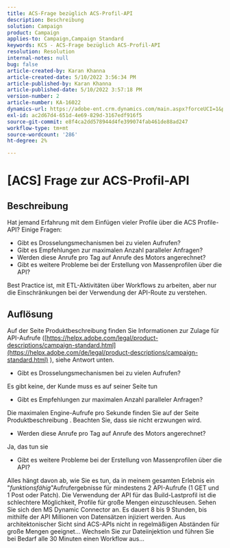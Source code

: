 ```yaml
---
title: ACS-Frage bezüglich ACS-Profil-API
description: Beschreibung
solution: Campaign
product: Campaign
applies-to: Campaign,Campaign Standard
keywords: KCS - ACS-Frage bezüglich ACS-Profil-API
resolution: Resolution
internal-notes: null
bug: false
article-created-by: Karan Khanna
article-created-date: 5/10/2022 3:56:34 PM
article-published-by: Karan Khanna
article-published-date: 5/10/2022 3:57:18 PM
version-number: 2
article-number: KA-16022
dynamics-url: https://adobe-ent.crm.dynamics.com/main.aspx?forceUCI=1&pagetype=entityrecord&etn=knowledgearticle&id=6cac85be-79d0-ec11-a7b5-00224809c556
exl-id: ac2d67d4-651d-4e69-829d-3167edf916f5
source-git-commit: e8f4ca2dd578944d4fe399074fab461de88ad247
workflow-type: tm+mt
source-wordcount: '286'
ht-degree: 2%

---
```


# [ACS] Frage zur ACS-Profil-API

## Beschreibung


Hat jemand Erfahrung mit dem Einfügen vieler Profile über die ACS Profile-API? Einige Fragen:

- Gibt es Drosselungsmechanismen bei zu vielen Aufrufen?
- Gibt es Empfehlungen zur maximalen Anzahl paralleler Anfragen?
- Werden diese Anrufe pro Tag auf Anrufe des Motors angerechnet?
- Gibt es weitere Probleme bei der Erstellung von Massenprofilen über die API?


Best Practice ist, mit ETL-Aktivitäten über Workflows zu arbeiten, aber nur die Einschränkungen bei der Verwendung der API-Route zu verstehen.


## Auflösung


Auf der Seite Produktbeschreibung finden Sie Informationen zur Zulage für API-Aufrufe ([https://helpx.adobe.com/legal/product-descriptions/campaign-standard.html](https://helpx.adobe.com/de/legal/product-descriptions/campaign-standard.html) ), siehe Antwort unten.



- Gibt es Drosselungsmechanismen bei zu vielen Aufrufen?


Es gibt keine, der Kunde muss es auf seiner Seite tun

- Gibt es Empfehlungen zur maximalen Anzahl paralleler Anfragen?


Die maximalen Engine-Aufrufe pro Sekunde finden Sie auf der Seite Produktbeschreibung . Beachten Sie, dass sie nicht erzwungen wird.

- Werden diese Anrufe pro Tag auf Anrufe des Motors angerechnet?


Ja, das tun sie

- Gibt es weitere Probleme bei der Erstellung von Massenprofilen über die API?


Alles hängt davon ab, wie Sie es tun, da in meinem gesamten Erlebnis ein &quot;*funktionsfähig*&quot;Aufrufergebnisse für mindestens 2 API-Aufrufe (1 GET und 1 Post oder Patch). Die Verwendung der API für das Build-Lastprofil ist die schlechtere Möglichkeit, Profile für große Mengen einzuschleusen. Sehen Sie sich den MS Dynamic Connector an. Es dauert 8 bis 9 Stunden, bis mithilfe der API Millionen von Datensätzen injiziert werden. Aus architektonischer Sicht sind ACS-APIs nicht in regelmäßigen Abständen für große Mengen geeignet... Wechseln Sie zur Dateiinjektion und führen Sie bei Bedarf alle 30 Minuten einen Workflow aus...
